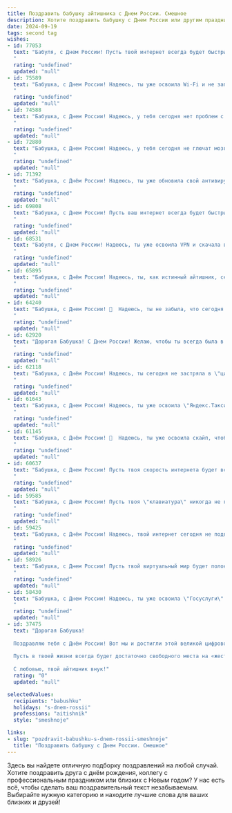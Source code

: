 ```yaml
---
title: Поздравить бабушку айтишника с Днем России. Смешное
description: Хотите поздравить бабушку с Днем России или другим праздником? Наш ИИ создаст незабываемое поздравление, а вы обязательно выделитесь среди других.  
date: 2024-09-19
tags: second tag
wishes:
- id: 77053
  text: "Бабуля, с Днем России! Пусть твой интернет всегда будет быстрым, а вирусов - как в офлайне: ни одного! 😊
  "
  rating: "undefined"
  updated: "null"
- id: 75589
  text: "Бабушка, с Днем России! Надеюсь, ты уже освоила Wi-Fi и не запуталась в мегабайтах. 😂  Пусть жизнь твоя будет  так же  красочна и стабильна, как интернет-соединение!
  "
  rating: "undefined"
  updated: "null"
- id: 74588
  text: "Бабушка, с Днем России! Надеюсь, у тебя сегодня нет проблем с интернетом, а то внук-айтишник может быть очень занят, разбираясь с очередным \"глюком\" в матрице. 😜
  "
  rating: "undefined"
  updated: "null"
- id: 72880
  text: "Бабушка, с Днем России! Надеюсь, у тебя сегодня не глючат мозги, как у твоего любимого айтишника внука! 😜  Пусть жизнь будет стабильной, как Wi-Fi, и яркой, как пиксель на новом мониторе!
  "
  rating: "undefined"
  updated: "null"
- id: 71392
  text: "Бабушка, с Днём России! Надеюсь, ты уже обновила свой антивирус до последней версии, чтобы никакие трояны не испортили праздничное настроение!🎉  А если  вдруг у тебя возникнут вопросы по настройке  VPN для просмотра праздничного салюта,  я всегда готов помочь,  ведь  внук  -  он  и  в Африке  айтишник! 😉
  "
  rating: "undefined"
  updated: "null"
- id: 69808
  text: "Бабушка, с Днем России! Пусть ваш интернет всегда будет быстрым, как мысли молодого айтишника, а вирусы обходят вас стороной, как старые анекдоты! 😜
  "
  rating: "undefined"
  updated: "null"
- id: 68531
  text: "Бабуля, с Днем России! Надеюсь, ты уже освоила VPN и скачала все нужные приложения, чтобы в этот праздник смотреть только патриотичные ролики на YouTube 😅. Пусть твоя жизнь будет полна мегабайтов радости, гигабайтов счастья и терабайтов любви!
  "
  rating: "undefined"
  updated: "null"
- id: 65895
  text: "Бабушка, с Днём России! Надеюсь, ты, как истинный айтишник, сегодня уже освоила новый интернет-мем и знаешь, как правильно склонять \"государство\" в дательном падеже! 😉🥳
  "
  rating: "undefined"
  updated: "null"
- id: 64240
  text: "Бабушка, с Днем России! 🎉  Надеюсь, ты не забыла, что сегодня не только праздник страны, но и день, когда твой любимый айтишник (я!) должен от тебя получить вкусный пирожок. 😄
  "
  rating: "undefined"
  updated: "null"
- id: 62920
  text: "Дорогая Бабушка! С Днем России! Желаю, чтобы ты всегда была в курсе самых свежих новостей - даже если они про VPN и \"кибербезопасность\"! 😉  Пусть твое сердце бьется в такт  русскому ритму, а  ум  играет в \"шахматы\" с  IT-миром!  🎉
  "
  rating: "undefined"
  updated: "null"
- id: 62118
  text: "Бабушка, с Днём России! Надеюсь, ты сегодня не застряла в \"цифровом тупике\" и смогла найти \"вирус\" радости в ленте новостей! Пусть твоя жизнь будет полна \"багов\" счастья и \"обновлений\" здоровья! 😉😁
  "
  rating: "undefined"
  updated: "null"
- id: 61643
  text: "Бабушка, с Днем России! Надеюсь, ты уже освоила \"Яндекс.Такси\" и не путаешь \"вай-фай\" с \"вай-фай\". 😜 Пусть жизнь твоя будет яркой и технологичной, как новый смартфон! 😉
  "
  rating: "undefined"
  updated: "null"
- id: 61145
  text: "Бабушка, с Днём России! 🎉  Надеюсь, ты уже освоила скайп, чтобы мы могли поздравить тебя виртуально, а то ты всё \"компьютер - это сложно, я лучше внуков поцелую\" 😅.  С праздником, наша любимая, пусть страна процветает, а ты всегда остаешься в строю! 😉
  "
  rating: "undefined"
  updated: "null"
- id: 60637
  text: "Бабушка, с Днем России! Пусть твоя скорость интернета будет всегда на уровне пятого поколения, а баги в твоем коде встречать тебя будут только в \"Майнкрафте\"! 😉
  "
  rating: "undefined"
  updated: "null"
- id: 59585
  text: "Бабушка, с Днем России! Пусть твоя \"клавиатура\" никогда не глючит, а \"интернет\" всегда будет стабильным! 😂
  "
  rating: "undefined"
  updated: "null"
- id: 59425
  text: "Бабушка, с Днём России! Надеюсь, твой интернет сегодня не подведет, чтобы ты смогла посмотреть праздничный парад по телевизору, а то ведь, знаешь, без интернета ты как айтишник без компьютера - совсем не в своей тарелке! 😉
  "
  rating: "undefined"
  updated: "null"
- id: 58926
  text: "Бабушка, с Днем России! Пусть твой виртуальный мир будет полон позитива, а интернет-скорость будет такой же бешеной, как твое отношение к жизни! 😉🥳
  "
  rating: "undefined"
  updated: "null"
- id: 58430
  text: "Бабушка, с Днем России! Надеюсь, ты уже освоила \"Госуслуги\" и, главное, не перепутала \"Проверку на коронавирус\" с \"Записью на вакцинацию\". Пусть в твоем айти-мире все будет стабильно и без багов! 😊
  "
  rating: "undefined"
  updated: "null"
- id: 37475
  text: "Дорогая Бабушка!
  
  Поздравляю тебя с Днём России! Вот мы и достигли этой великой цифровой эпохи, а ты всё так же остаёшься для меня самым ярким «программным обеспечением» в жизни! Твои мудрые советы и домашние «апдейты» всегда актуальны.
  
  Пусть в твоей жизни всегда будет достаточно свободного места на «жестком диске» для радости, а интернет-кабель никогда не запутывался в заботах и хлопотах! Желаю, чтобы мелкие баги обходили стороной, а все наши семейные чаты были наполнены только хорошими новостями и смехом.
  
  С любовью, твой айтишник внук!"
  rating: "0"
  updated: "null"

selectedValues:
  recipients: "babushku"
  holidays: "s-dnem-rossii"
  professions: "aitishnik"
  style: "smeshnoje"

links:
- slug: "pozdravit-babushku-s-dnem-rossii-smeshnoje"
  title: "Поздравить бабушку с Днем России. Смешное"
---
```


Здесь вы найдете отличную подборку поздравлений на любой случай. 
Хотите поздравить друга с днём рождения, коллегу с профессиональным праздником или близких с Новым годом? У нас есть всё, чтобы сделать ваш поздравительный текст незабываемым. Выбирайте нужную категорию и находите лучшие слова для ваших близких и друзей!
